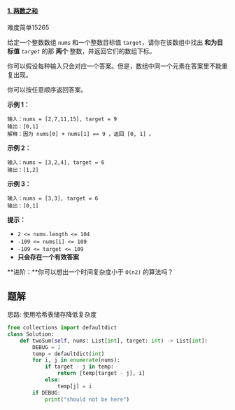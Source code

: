 #### [1. 两数之和](https://leetcode.cn/problems/two-sum/)

难度简单15265

给定一个整数数组 `nums` 和一个整数目标值 `target`，请你在该数组中找出 **和为目标值** *`target`* 的那 **两个** 整数，并返回它们的数组下标。

你可以假设每种输入只会对应一个答案。但是，数组中同一个元素在答案里不能重复出现。

你可以按任意顺序返回答案。

 

**示例 1：**

```
输入：nums = [2,7,11,15], target = 9
输出：[0,1]
解释：因为 nums[0] + nums[1] == 9 ，返回 [0, 1] 。
```

**示例 2：**

```
输入：nums = [3,2,4], target = 6
输出：[1,2]
```

**示例 3：**

```
输入：nums = [3,3], target = 6
输出：[0,1]
```

 

**提示：**

- `2 <= nums.length <= 104`
- `-109 <= nums[i] <= 109`
- `-109 <= target <= 109`
- **只会存在一个有效答案**

**进阶：**你可以想出一个时间复杂度小于 `O(n2)` 的算法吗？





## 题解

思路: 使用哈希表储存降低复杂度

~~~python
from collections import defaultdict
class Solution:
    def twoSum(self, nums: List[int], target: int) -> List[int]:
        DEBUG = 1
        temp = defaultdict(int)
        for i, j in enumerate(nums):
            if target - j in temp:
                return [temp[target - j], i]
            else:
                temp[j] = i
        if DEBUG:
            print("should not be here")

~~~

